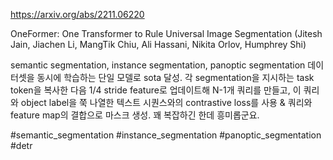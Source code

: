 https://arxiv.org/abs/2211.06220

OneFormer: One Transformer to Rule Universal Image Segmentation (Jitesh Jain, Jiachen Li, MangTik Chiu, Ali Hassani, Nikita Orlov, Humphrey Shi)

semantic segmentation, instance segmentation, panoptic segmentation 데이터셋을 동시에 학습하는 단일 모델로 sota 달성. 각 segmentation을 지시하는 task token을 복사한 다음 1/4 stride feature로 업데이트해 N-1개 쿼리를 만들고, 이 쿼리와 object label을 쭉 나열한 텍스트 시퀀스와의 contrastive loss를 사용 & 쿼리와 feature map의 결합으로 마스크 생성. 꽤 복잡하긴 한데 흥미롭군요.

#semantic_segmentation #instance_segmentation #panoptic_segmentation #detr 